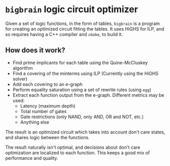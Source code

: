# `bigbrain` logic circuit optimizer

Given a set of logic functions, in the form of tables, `bigbrain` is a program for creating an optimized circuit fitting the tables. It uses HiGHS for ILP, and so requires having a C++ compiler and `cmake`, to build it.

## How does it work?

- Find prime implicants for each table using the Quine-McCluskey algorithm
- Find a covering of the minterms using ILP (Currently using the HiGHS solver)
- Add each covering to an e-graph
- Perform equality saturation using a set of rewrite rules (using `egg`)
- Extract each function output from the e-graph. Different metrics may be used:
  - Latency (maximum depth)
  - Total number of gates
  - Gate restrictions (only NAND, only AND, OR and NOT, etc.)
  - Anything else

The result is an optimized circuit which takes into account don't care states, and shares logic between the functions.

The result naturally isn't optimal, and decisions about don't care optimization are localized to each function. This keeps a good mix of performance and quality. 
